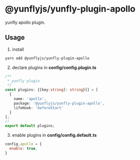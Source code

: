 # @yunflyjs/yunfly-plugin-apollo

yunfly apollo plugin.

## Usage

1. install

```bash
yarn add @yunflyjs/yunfly-plugin-apollo
```

2. declare plugins in **config/config.plugin.ts**

```ts
/**
 * yunfly plugin
 */
const plugins: {[key:string]: string}[] = [
  {
    name: 'apollo',
    package: '@yunflyjs/yunfly-plugin-apollo',
    lifeHook: 'beforeStart'
  }
];
// 
export default plugins;
```

3. enable plugins in **config/config.default.ts**

```js
config.apollo = {
  enable: true,
}
```






